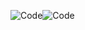 
![Code](https://user-images.githubusercontent.com/50012514/117455910-3a111100-af7a-11eb-948c-a7888bab66e6.gif)![Code](https://user-images.githubusercontent.com/50012514/117455910-3a111100-af7a-11eb-948c-a7888bab66e6.gif)




<!--
**WatermelonXIGUAGUA/WatermelonXIGUAGUA** is a ✨ _special_ ✨ repository because its `README.md` (this file) appears on your GitHub profile.

Here are some ideas to get you started:

- 🔭 I’m currently working on ...
- 🌱 I’m currently learning ...
- 👯 I’m looking to collaborate on ...
- 🤔 I’m looking for help with ...
- 💬 Ask me about ...
- 📫 How to reach me: ...
- 😄 Pronouns: ...
- ⚡ Fun fact: ...
-->
